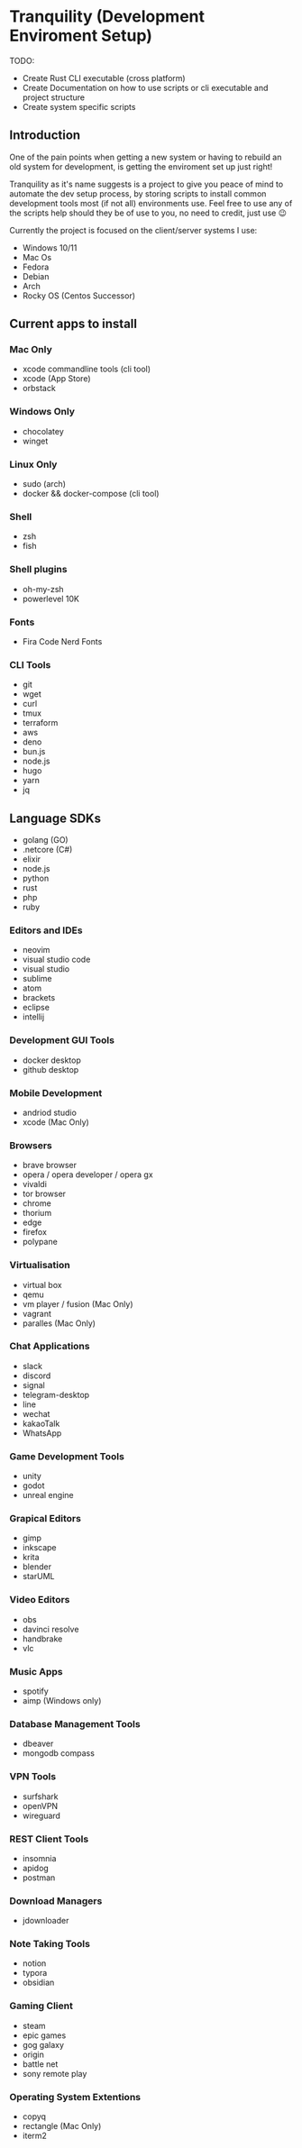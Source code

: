# Tranquility (Development Enviroment Setup)

TODO:
- Create Rust CLI executable (cross platform)
- Create Documentation on how to use scripts or cli executable and project structure
- Create system specific scripts
  
## Introduction

One of the pain points when getting a new system or having to rebuild an old system for development, is getting the enviroment set up just right!

Tranquility as it's name suggests is a project to give you peace of mind to automate the dev setup process, by storing scripts to install common development tools most (if not all) environments use. Feel free to use any of the scripts help should they be of use to you, no need to credit, just use 😉

Currently the project is focused on the client/server systems I use:

- Windows 10/11
- Mac Os
- Fedora
- Debian
- Arch
- Rocky OS (Centos Successor)

## Current apps to install

### Mac Only

- xcode commandline tools (cli tool)
- xcode (App Store)
- orbstack

### Windows Only

- chocolatey
- winget

### Linux Only

- sudo (arch)
- docker && docker-compose (cli tool)

### Shell

- zsh
- fish

### Shell plugins

- oh-my-zsh
- powerlevel 10K

### Fonts

- Fira Code Nerd Fonts

### CLI Tools

- git
- wget
- curl
- tmux
- terraform
- aws
- deno
- bun.js
- node.js
- hugo
- yarn
- jq

## Language SDKs

- golang (GO)
- .netcore (C#)
- elixir
- node.js
- python
- rust
- php
- ruby

### Editors and IDEs

- neovim
- visual studio code
- visual studio
- sublime
- atom
- brackets
- eclipse
- intellij

### Development GUI Tools
- docker desktop
- github desktop

### Mobile Development
- andriod studio
- xcode (Mac Only)

### Browsers

- brave browser
- opera / opera developer / opera gx
- vivaldi
- tor browser
- chrome
- thorium
- edge
- firefox
- polypane

### Virtualisation

- virtual box
- qemu
- vm player / fusion (Mac Only)
- vagrant
- paralles (Mac Only)

### Chat Applications

- slack
- discord
- signal
- telegram-desktop
- line
- wechat
- kakaoTalk
- WhatsApp

### Game Development Tools

- unity
- godot
- unreal engine

### Grapical Editors

- gimp
- inkscape
- krita
- blender
- starUML

### Video Editors

- obs
- davinci resolve
- handbrake
- vlc 

### Music Apps

- spotify
- aimp (Windows only)

### Database Management Tools

- dbeaver
- mongodb compass

### VPN Tools

- surfshark
- openVPN
- wireguard

### REST Client Tools

- insomnia
- apidog
- postman

### Download Managers

- jdownloader

### Note Taking Tools

- notion
- typora
- obsidian

### Gaming Client

- steam
- epic games
- gog galaxy
- origin
- battle net
- sony remote play

### Operating System Extentions

- copyq
- rectangle (Mac Only)
- iterm2
